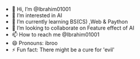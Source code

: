 - 👋 Hi, I’m @Ibrahim01001
- 👀 I’m interested in AI  
- 🌱 I’m currently learning BS(CS) ,Web & Paython
- 💞️ I’m looking to collaborate on Feature effect of AI
- 📫 How to reach me @Ibrahim01001
- 😄 Pronouns: ibroo
- ⚡ Fun fact: There might be a cure for 'evil'


